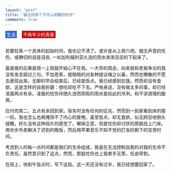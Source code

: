 ```yaml
---
layout: "post"
title: "最近的那个不怎么明媚的忧伤"
comments: true
---
```

<span style="background-color:rgba(51, 102, 204,1); color:white; padding:3px 4px;">生活</span>&nbsp;&nbsp;&nbsp;
<span style="background-color:rgba(204, 0, 0,1); color:white; padding:3px 4px;">不再年少的青春</span>

<br/>
若要较真一个具体的起始时间，我也记不清了。或许是从上周六吧。细无声音的忧伤，或确切的说是沮丧, 一如加利福利亚久违的雨水淅淅沥沥的下起来了。

最直接的后果是周一上班就开始心不在焉。一大早的周会，向来就和老板争论的我没有发言超过三句。不加思索，就暗暗的对各种提议嗤之以鼻，然而也懒散的不愿去表现出来。无聊的早会结束后，已经是饭点。我已经感到饥饿，然而却没有食欲，这是怎样的自我折磨：想吃却吃不下去。严格来说，没有做太多的事，却已经凌晨两点有余。凌晨的忧伤伴随久违而阴周的雨水是如此的泠冽，和不讲道理的酸爽。

应付完周二，五点有余回到家。驱车时没有任何的征兆，然而到一到家看到床的那一刻，我也怎么也再掩饰不了内心的疲倦。虽至饭点，却无食欲，似无顾忌地倒头就睡。好久没有这种段片的感觉了。解掉乏意，但是忧伤却讨厌的原路找上门来。用优步外卖解决了迟到的晚饭，然后用苹果音乐不知不觉的打发的剩下的宝贵时间。

考虑到人的每一点时间都是我们的生命组成，我是在无法控制自我的对我的生命不负责任。虽然意识到了这点，然而，那股忧伤也上我束手无策，任由宰割。

在班上，快到午饭点时，写下这段。这一天还没有过半，我已经想要回家了。
